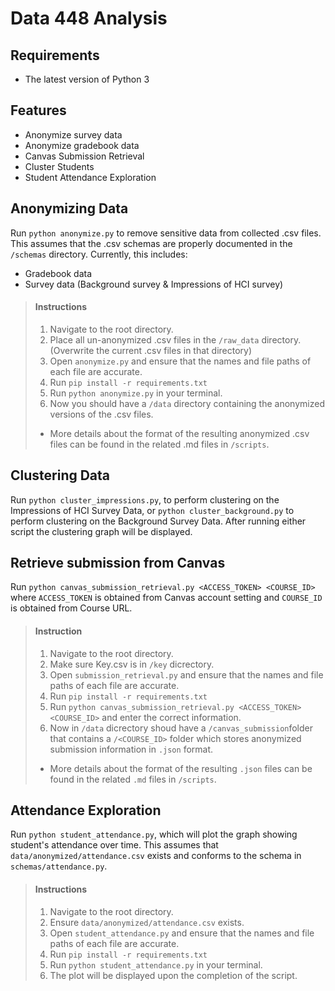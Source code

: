 # Data 448 Analysis

## Requirements

- The latest version of Python 3

## Features

- Anonymize survey data
- Anonymize gradebook data
- Canvas Submission Retrieval
- Cluster Students
- Student Attendance Exploration

## Anonymizing Data

Run `python anonymize.py` to remove sensitive data from collected .csv files. This assumes that the .csv schemas are
properly documented in the `/schemas` directory. Currently, this includes:

- Gradebook data
- Survey data (Background survey & Impressions of HCI survey)

> #### Instructions
> 1. Navigate to the root directory.
> 1. Place all un-anonymized .csv files in the `/raw_data` directory. (Overwrite the current .csv files in that directory)
> 2. Open `anonymize.py` and ensure that the names and file paths of each file are accurate.
> 2. Run `pip install -r requirements.txt`
> 3. Run `python anonymize.py` in your terminal.
> 4. Now you should have a `/data` directory containing the anonymized versions of the .csv files.
> - More details about the format of the resulting anonymized .csv files can be found in the related .md files in `/scripts`.

## Clustering Data

Run `python cluster_impressions.py`, to perform clustering on the Impressions of HCI Survey Data,
or `python cluster_background.py` to perform clustering on the Background Survey Data. After running either script the
clustering graph will be displayed.

## Retrieve submission from Canvas

Run `python canvas_submission_retrieval.py <ACCESS_TOKEN> <COURSE_ID>` where `ACCESS_TOKEN` is obtained from Canvas
account setting and `COURSE_ID` is obtained from Course URL.

> #### Instruction
> 1. Navigate to the root directory.
> 2. Make sure Key.csv is in `/key` dicrectory.
> 3. Open `submission_retrieval.py` and ensure that the names and file paths of each file are accurate.
> 4. Run `pip install -r requirements.txt`
> 5. Run `python canvas_submission_retrieval.py <ACCESS_TOKEN> <COURSE_ID>` and enter the correct information.
> 6. Now in `/data` dicrectory shoud have a `/canvas_submission`folder that contains a `/<COURSE_ID>` folder which stores anonymized submission information in `.json` format.
> - More details about the format of the resulting `.json` files can be found in the related `.md` files in `/scripts`.

## Attendance Exploration

Run `python student_attendance.py`, which will plot the graph showing student's attendance over time. This assumes
that `data/anonymized/attendance.csv` exists and conforms to the schema in `schemas/attendance.py`.

> #### Instructions
> 1. Navigate to the root directory.
> 2. Ensure `data/anonymized/attendance.csv` exists.
> 3. Open `student_attendance.py` and ensure that the names and file paths of each file are accurate.
> 4. Run `pip install -r requirements.txt`
> 5. Run `python student_attendance.py` in your terminal.
> 6. The plot will be displayed upon the completion of the script.
